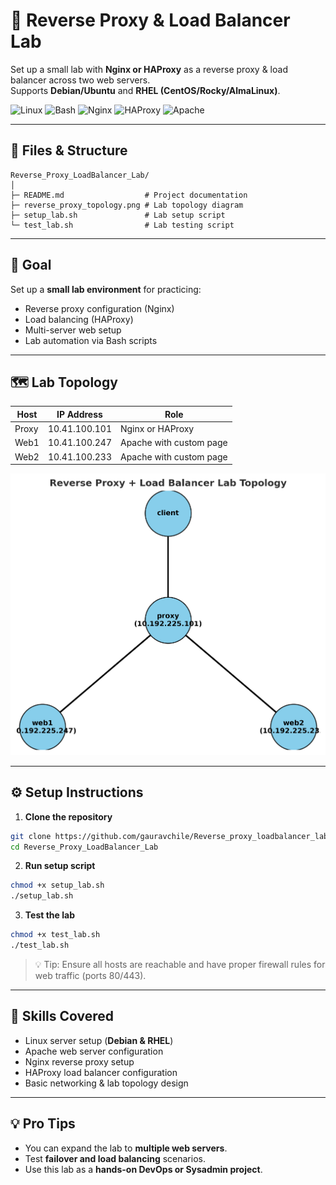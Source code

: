 # 🚦 Reverse Proxy & Load Balancer Lab

Set up a small lab with **Nginx or HAProxy** as a reverse proxy & load balancer across two web servers.  
Supports **Debian/Ubuntu** and **RHEL (CentOS/Rocky/AlmaLinux)**.

![Linux](https://img.shields.io/badge/Linux-Compatible-blue) ![Bash](https://img.shields.io/badge/Shell-Bash-green) ![Nginx](https://img.shields.io/badge/Web-Nginx-lightgrey) ![HAProxy](https://img.shields.io/badge/Web-HAProxy-orange) ![Apache](https://img.shields.io/badge/Web-Apache-red)

---

## 📁 Files & Structure

```
Reverse_Proxy_LoadBalancer_Lab/
│
├─ README.md                  # Project documentation
├─ reverse_proxy_topology.png # Lab topology diagram
├─ setup_lab.sh               # Lab setup script
└─ test_lab.sh                # Lab testing script
```

---

## 🎯 Goal

Set up a **small lab environment** for practicing:

- Reverse proxy configuration (Nginx)  
- Load balancing (HAProxy)  
- Multi-server web setup  
- Lab automation via Bash scripts  

---

## 🗺️ Lab Topology

| Host   | IP Address      | Role                         |
|--------|----------------|------------------------------|
| Proxy  | 10.41.100.101  | Nginx or HAProxy             |
| Web1   | 10.41.100.247  | Apache with custom page      |
| Web2   | 10.41.100.233  | Apache with custom page      |

![Topology](reverse_proxy_topology.png)

---

## ⚙️ Setup Instructions

1. **Clone the repository**

```bash
git clone https://github.com/gauravchile/Reverse_proxy_loadbalancer_lab.git
cd Reverse_Proxy_LoadBalancer_Lab
```

2. **Run setup script**

```bash
chmod +x setup_lab.sh
./setup_lab.sh
```

3. **Test the lab**

```bash
chmod +x test_lab.sh
./test_lab.sh
```

> 💡 Tip: Ensure all hosts are reachable and have proper firewall rules for web traffic (ports 80/443).

---

## 📝 Skills Covered

- Linux server setup (**Debian & RHEL**)  
- Apache web server configuration  
- Nginx reverse proxy setup  
- HAProxy load balancer configuration  
- Basic networking & lab topology design  

---

## 💡 Pro Tips

- You can expand the lab to **multiple web servers**.  
- Test **failover and load balancing** scenarios.  
- Use this lab as a **hands-on DevOps or Sysadmin project**.
